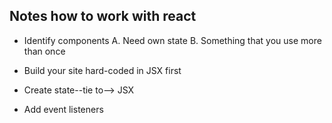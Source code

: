 ## Notes how to work with react

* Identify components
    A. Need own state
    B. Something that you use more than once

* Build your site hard-coded in JSX first

* Create state--tie to--> JSX

* Add event listeners

